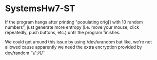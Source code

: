 # SystemsHw7-ST

If the program hangs after printing "populating orig[] with 10 random numbers", just generate more entropy (i.e. move your mouse, click repeatedly, push buttons, etc.) until the program finishes. 

We could get around this issue by using /dev/urandom but like, we're not allowed cause apparently we need the extra encryption provided by dev/random ¯\\_(ツ)_/¯
